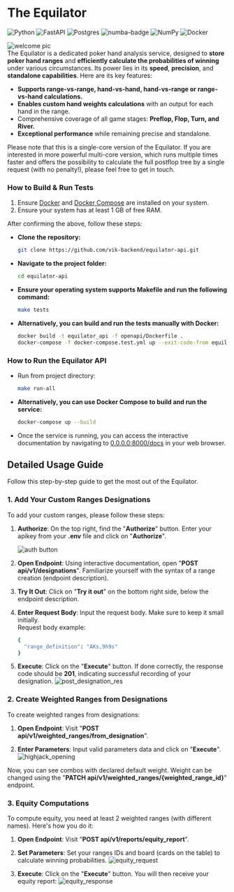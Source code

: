 # The Equilator

![Python](https://img.shields.io/badge/python-3670A0?style=for-the-badge&logo=python&logoColor=ffdd54)
![FastAPI](https://img.shields.io/badge/FastAPI-005571?style=for-the-badge&logo=fastapi)
![Postgres](https://img.shields.io/badge/postgres-%23316192.svg?style=for-the-badge&logo=postgresql&logoColor=white)
![numba-badge](https://github.com/vik-backend/equilator-api/blob/files-refactor/static/numba_grey_small.jpg?raw=true) 
![NumPy](https://img.shields.io/badge/numpy-%23013243.svg?style=for-the-badge&logo=numpy&logoColor=white)
![Docker](https://img.shields.io/badge/docker-%230db7ed.svg?style=for-the-badge&logo=docker&logoColor=white)

![welcome pic](https://github.com/vik-backend/equilator-api/blob/files-refactor/static/shouldIwin.jpg?raw=true)  
The Equilator is a dedicated poker hand analysis service, designed to **store poker hand ranges** and **efficiently calculate the probabilities of winning** under various circumstances. Its power lies in its **speed**, **precision**, and **standalone capabilities**. Here are its key features:

 - **Supports range-vs-range, hand-vs-hand, hand-vs-range or range-vs-hand calculations.**
 - **Enables custom hand weights calculations** with an output for each hand in the range.
 - Comprehensive coverage of all game stages: **Preflop, Flop, Turn, and River.**
 - **Exceptional performance** while remaining precise and standalone.  
  
Please note that this is a single-core version of the Equilator. If you are interested in more powerful multi-core version, which runs multiple times faster and offers the possibility to calculate the full postflop tree by a single request (with no penalty!), please feel free to get in touch.  
  
  
### How to Build & Run Tests 
 1. Ensure [Docker](https://www.docker.com/) and [Docker Compose](https://docs.docker.com/compose/) are installed on your system.  
 2. Ensure your system has at least 1 GB of free RAM.  
  
After confirming the above, follow these steps:  
 - **Clone the repository:**
   ```bash
   git clone https://github.com/vik-backend/equilator-api.git
   ```
  
 - **Navigate to the project folder:**
   ```bash
   cd equilator-api
   ```
 
 - **Ensure your operating system supports Makefile and run the following command:**
   ```bash
   make tests
   ```
  
 - **Alternatively, you can build and run the tests manually with Docker:**
   ```bash
   docker build -t equilator_api -f openapi/Dockerfile .
   docker-compose -f docker-compose.test.yml up --exit-code-from equilator_api_test
   ```
  
  
### How to Run the Equilator API
 - Run from project directory:  
   ```bash
   make run-all
   ```

 - **Alternatively, you can use Docker Compose to build and run the service:**
   ```bash
   docker-compose up --build
   ```

 - Once the service is running, you can access the interactive documentation by navigating to [0.0.0.0:8000/docs](http://0.0.0.0:8000/docs) in your web browser.  
  
  
## Detailed Usage Guide

Follow this step-by-step guide to get the most out of the Equilator.

### 1. Add Your Custom Ranges Designations

To add your custom ranges, please follow these steps:

1. **Authorize**: On the top right, find the "**Authorize**" button. Enter your apikey from your **.env** file and click on "**Authorize**".

   ![auth button](https://github.com/vik-backend/equilator-api/blob/files-refactor/static/authorize_button.png?raw=true)

2. **Open Endpoint**: Using interactive documentation, open "**POST api/v1/designations**". Familiarize yourself with the syntax of a range creation (endpoint description).

3. **Try It Out**: Click on "**Try it out**" on the bottom right side, below the endpoint description.

4. **Enter Request Body**: Input the request body. Make sure to keep it small initially.  
   Request body example:
    ```bash
    {
      "range_definition": "AKs,9h9s"
    }
    ```

5. **Execute**: Click on the "**Execute**" button.
If done correctly, the response code should be **201**, indicating successful recording of your designation.
![post_designation_res](https://github.com/vik-backend/equilator-api/blob/files-refactor/static/post_designation_res.png?raw=true)

### 2. Create Weighted Ranges from Designations

To create weighted ranges from designations:

1. **Open Endpoint**: Visit "**POST api/v1/weighted_ranges/from_designation**".

2. **Enter Parameters**: Input valid parameters data and click on "**Execute**".
![highjack_opening](https://github.com/vik-backend/equilator-api/blob/files-refactor/static/highjack_opening.png?raw=true)

Now, you can see combos with declared default weight. Weight can be changed using the "**PATCH api/v1/weighted_ranges/{weighted_range_id}**" endpoint.

### 3. Equity Computations

To compute equity, you need at least 2 weighted ranges (with different names). Here's how you do it:

1. **Open Endpoint**: Visit "**POST api/v1/reports/equity_report**".

2. **Set Parameters**: Set your ranges IDs and board (cards on the table) to calculate winning probabilities.
![equity_request](https://github.com/vik-backend/equilator-api/blob/files-refactor/static/equity_request.png?raw=true)

3. **Execute**: Click on the "**Execute**" button.
You will then receive your equity report:
![equity_response](https://github.com/vik-backend/equilator-api/blob/files-refactor/static/equity_response.png?raw=true)

